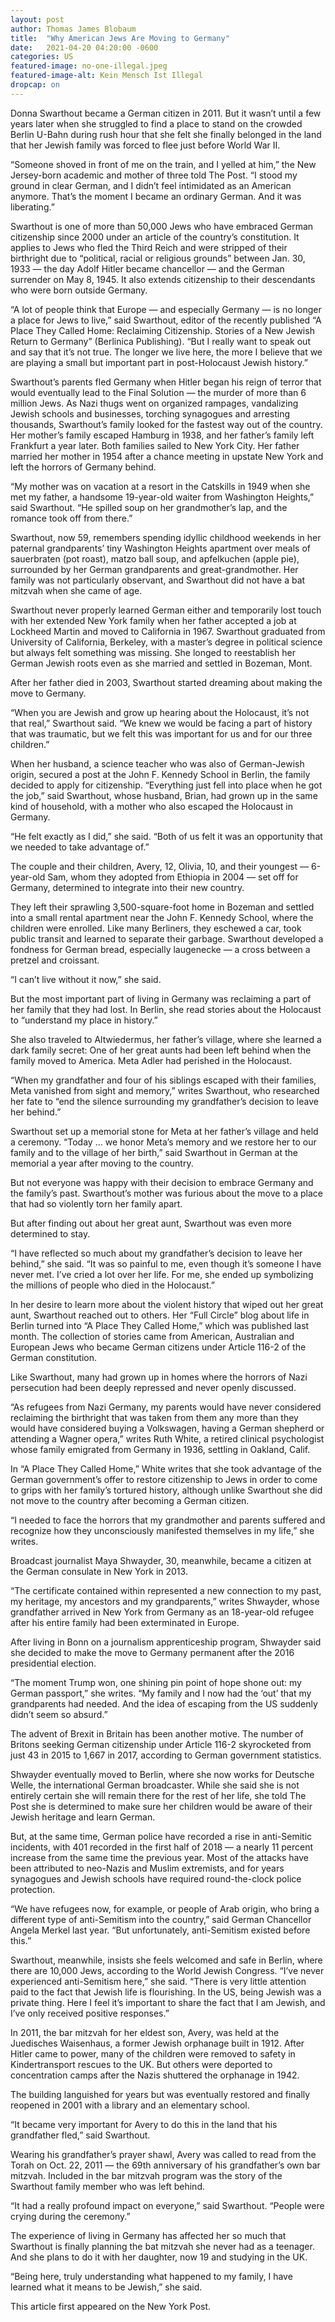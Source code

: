 ```yaml
---
layout: post
author: Thomas James Blobaum 
title:  "Why American Jews Are Moving to Germany"
date:   2021-04-20 04:20:00 -0600
categories: US
featured-image: no-one-illegal.jpeg
featured-image-alt: Kein Mensch Ist Illegal
dropcap: on 
---
```

Donna Swarthout became a German citizen in 2011. But it wasn’t until a few years later when she struggled to find a place to stand on the crowded Berlin U-Bahn during rush hour that she felt she finally belonged in the land that her Jewish family was forced to flee just before World War II.

“Someone shoved in front of me on the train, and I yelled at him,” the New Jersey-born academic and mother of three told The Post. “I stood my ground in clear German, and I didn’t feel intimidated as an American anymore. That’s the moment I became an ordinary German. And it was liberating.”

Swarthout is one of more than 50,000 Jews who have embraced German citizenship since 2000 under an article of the country’s constitution. It applies to Jews who fled the Third Reich and were stripped of their birthright due to “political, racial or religious grounds” between Jan. 30, 1933 — the day Adolf Hitler became chancellor — and the German surrender on May 8, 1945. It also extends citizenship to their descendants who were born outside Germany.

“A lot of people think that Europe — and especially Germany — is no longer a place for Jews to live,” said Swarthout, editor of the recently published “A Place They Called Home: Reclaiming Citizenship. Stories of a New Jewish Return to Germany” (Berlinica Publishing). “But I really want to speak out and say that it’s not true. The longer we live here, the more I believe that we are playing a small but important part in post-Holocaust Jewish history.”

Swarthout’s parents fled Germany when Hitler began his reign of terror that would eventually lead to the Final Solution — the murder of more than 6 million Jews. As Nazi thugs went on organized rampages, vandalizing Jewish schools and businesses, torching synagogues and arresting thousands, Swarthout’s family looked for the fastest way out of the country. Her mother’s family escaped Hamburg in 1938, and her father’s family left Frankfurt a year later. Both families sailed to New York City. Her father married her mother in 1954 after a chance meeting in upstate New York and left the horrors of Germany behind.

“My mother was on vacation at a resort in the Catskills in 1949 when she met my father, a handsome 19-year-old waiter from Washington Heights,” said Swarthout. “He spilled soup on her grandmother’s lap, and the romance took off from there.”

Swarthout, now 59, remembers spending idyllic childhood weekends in her paternal grandparents’ tiny Washington Heights apartment over meals of sauerbraten (pot roast), matzo ball soup, and apfelkuchen (apple pie), surrounded by her German grandparents and great-grandmother. Her family was not particularly observant, and Swarthout did not have a bat mitzvah when she came of age.

Swarthout never properly learned German either and temporarily lost touch with her extended New York family when her father accepted a job at Lockheed Martin and moved to California in 1967. Swarthout graduated from University of California, Berkeley, with a master’s degree in political science but always felt something was missing. She longed to reestablish her German Jewish roots even as she married and settled in Bozeman, Mont.

After her father died in 2003, Swarthout started dreaming about making the move to Germany.

“When you are Jewish and grow up hearing about the Holocaust, it’s not that real,” Swarthout said. “We knew we would be facing a part of history that was traumatic, but we felt this was important for us and for our three children.”

When her husband, a science teacher who was also of German-Jewish origin, secured a post at the John F. Kennedy School in Berlin, the family decided to apply for citizenship. “Everything just fell into place when he got the job,” said Swarthout, whose husband, Brian, had grown up in the same kind of household, with a mother who also escaped the Holocaust in Germany.

“He felt exactly as I did,” she said. “Both of us felt it was an opportunity that we needed to take advantage of.”

The couple and their children, Avery, 12, Olivia, 10, and their youngest — 6-year-old Sam, whom they adopted from Ethiopia in 2004 — set off for Germany, determined to integrate into their new country.

They left their sprawling 3,500-square-foot home in Bozeman and settled into a small rental apartment near the John F. Kennedy School, where the children were enrolled. Like many Berliners, they eschewed a car, took public transit and learned to separate their garbage. Swarthout developed a fondness for German bread, especially laugenecke — a cross between a pretzel and croissant.

“I can’t live without it now,” she said.

But the most important part of living in Germany was reclaiming a part of her family that they had lost. In Berlin, she read stories about the Holocaust to “understand my place in history.”

She also traveled to Altwiedermus, her father’s village, where she learned a dark family secret: One of her great aunts had been left behind when the family moved to America. Meta Adler had perished in the Holocaust.

“When my grandfather and four of his siblings escaped with their families, Meta vanished from sight and memory,” writes Swarthout, who researched her fate to “end the silence surrounding my grandfather’s decision to leave her behind.”

Swarthout set up a memorial stone for Meta at her father’s village and held a ceremony. “Today … we honor Meta’s memory and we restore her to our family and to the village of her birth,” said Swarthout in German at the memorial a year after moving to the country.

But not everyone was happy with their decision to embrace Germany and the family’s past. Swarthout’s mother was furious about the move to a place that had so violently torn her family apart.

But after finding out about her great aunt, Swarthout was even more determined to stay.

“I have reflected so much about my grandfather’s decision to leave her behind,” she said. “It was so painful to me, even though it’s someone I have never met. I’ve cried a lot over her life. For me, she ended up symbolizing the millions of people who died in the Holocaust.”

In her desire to learn more about the violent history that wiped out her great aunt, Swarthout reached out to others. Her “Full Circle” blog about life in Berlin turned into “A Place They Called Home,” which was published last month. The collection of stories came from American, Australian and European Jews who became German citizens under Article 116-2 of the German constitution.

Like Swarthout, many had grown up in homes where the horrors of Nazi persecution had been deeply repressed and never openly discussed.

“As refugees from Nazi Germany, my parents would have never considered reclaiming the birthright that was taken from them any more than they would have considered buying a Volkswagen, having a German shepherd or attending a Wagner opera,” writes Ruth White, a retired clinical psychologist whose family emigrated from Germany in 1936, settling in Oakland, Calif.

In “A Place They Called Home,” White writes that she took advantage of the German government’s offer to restore citizenship to Jews in order to come to grips with her family’s tortured history, although unlike Swarthout she did not move to the country after becoming a German citizen.

“I needed to face the horrors that my grandmother and parents suffered and recognize how they unconsciously manifested themselves in my life,” she writes.

Broadcast journalist Maya Shwayder, 30, meanwhile, became a citizen at the German consulate in New York in 2013.

“The certificate contained within represented a new connection to my past, my heritage, my ancestors and my grandparents,” writes Shwayder, whose grandfather arrived in New York from Germany as an 18-year-old refugee after his entire family had been exterminated in Europe.

After living in Bonn on a journalism apprenticeship program, Shwayder said she decided to make the move to Germany permanent after the 2016 presidential election.

“The moment Trump won, one shining pin point of hope shone out: my German passport,” she writes. “My family and I now had the ‘out’ that my grandparents had needed. And the idea of escaping from the US suddenly didn’t seem so absurd.”

The advent of Brexit in Britain has been another motive. The number of Britons seeking German citizenship under Article 116-2 skyrocketed from just 43 in 2015 to 1,667 in 2017, according to German government statistics.

Shwayder eventually moved to Berlin, where she now works for Deutsche Welle, the international German broadcaster. While she said she is not entirely certain she will remain there for the rest of her life, she told The Post she is determined to make sure her children would be aware of their Jewish heritage and learn German.

But, at the same time, German police have recorded a rise in anti-Semitic incidents, with 401 recorded in the first half of 2018 — a nearly 11 percent increase from the same time the previous year. Most of the attacks have been attributed to neo-Nazis and Muslim extremists, and for years synagogues and Jewish schools have required round-the-clock police protection.

“We have refugees now, for example, or people of Arab origin, who bring a different type of anti-Semitism into the country,” said German Chancellor Angela Merkel last year. “But unfortunately, anti-Semitism existed before this.”

Swarthout, meanwhile, insists she feels welcomed and safe in Berlin, where there are 10,000 Jews, according to the World Jewish Congress. “I’ve never experienced anti-Semitism here,” she said. “There is very little attention paid to the fact that Jewish life is flourishing. In the US, being Jewish was a private thing. Here I feel it’s important to share the fact that I am Jewish, and I’ve only received positive responses.”

In 2011, the bar mitzvah for her eldest son, Avery, was held at the Juedisches Waisenhaus, a former Jewish orphanage built in 1912. After Hitler came to power, many of the children were removed to safety in Kindertransport rescues to the UK. But others were deported to concentration camps after the Nazis shuttered the orphanage in 1942.

The building languished for years but was eventually restored and finally reopened in 2001 with a library and an elementary school.

“It became very important for Avery to do this in the land that his grandfather fled,” said Swarthout.

Wearing his grandfather’s prayer shawl, Avery was called to read from the Torah on Oct. 22, 2011 — the 69th anniversary of his grandfather’s own bar mitzvah. Included in the bar mitzvah program was the story of the Swarthout family member who was left behind.

“It had a really profound impact on everyone,” said Swarthout. “People were crying during the ceremony.”

The experience of living in Germany has affected her so much that Swarthout is finally planning the bat mitzvah she never had as a teenager. And she plans to do it with her daughter, now 19 and studying in the UK.

“Being here, truly understanding what happened to my family, I have learned what it means to be Jewish,” she said.

This article first appeared on the New York Post.  

<a href="https://nypost.com/2019/01/05/why-american-jews-are-moving-to-germany/" data-iframely-url></a>

